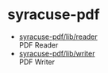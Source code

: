 # syracuse-pdf

* [syracuse-pdf/lib/reader](lib/reader.md)  
  PDF Reader
* [syracuse-pdf/lib/writer](lib/writer.md)  
  PDF Writer
